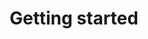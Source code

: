 ---
layout: full.html
algolia: true
title: Getting started
description: Getting started
order: 2500
---